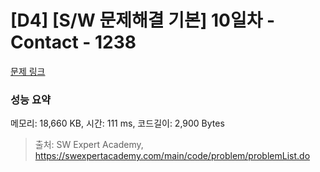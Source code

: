 # [D4] [S/W 문제해결 기본] 10일차 - Contact - 1238 

[문제 링크](https://swexpertacademy.com/main/code/problem/problemDetail.do?contestProbId=AV15B1cKAKwCFAYD) 

### 성능 요약

메모리: 18,660 KB, 시간: 111 ms, 코드길이: 2,900 Bytes



> 출처: SW Expert Academy, https://swexpertacademy.com/main/code/problem/problemList.do